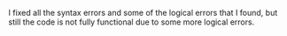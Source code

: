 I fixed all the syntax errors and some of the logical errors that I found, but still the code is not fully functional due to some more logical errors.
